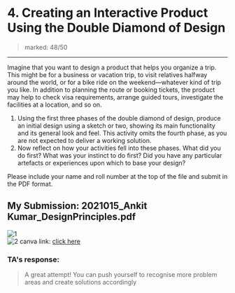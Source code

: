 # 4. Creating an Interactive Product Using the Double Diamond of Design
> marked: 48/50
---
Imagine that you want to design a product that helps you organize a trip. This might be for a business or vacation trip, to visit relatives halfway around the world, or for a bike ride on the weekend—whatever kind of trip you like. In addition to planning the route or booking tickets, the product may help to check visa requirements, arrange guided tours, investigate the facilities at a location, and so on.


1. Using the first three phases of the double diamond of design, produce an initial design using a sketch or two, showing its main functionality and its general look and feel. This activity omits the fourth phase, as you are not expected to deliver a working solution.
2. Now reflect on how your activities fell into these phases. What did you do first? What was your instinct to do first? Did you have any particular artefacts or experiences upon which to base your design?


Please include your name and roll number at the top of the file and submit in the PDF format. 


## My Submission: 2021015_Ankit Kumar_DesignPrinciples.pdf    
![1](https://user-images.githubusercontent.com/79627254/211087392-b70faa7d-96b1-4be4-89c8-76af05e4f9a4.png)  
![2](https://user-images.githubusercontent.com/79627254/211087425-0c84f0e1-decc-4957-985c-22f23350d070.png)
canva link: [click here](https://www.canva.com/design/DAFW6xfqUmk/u8sKkDt6EeUYM4FogbvaeQ/view?utm_content=DAFW6xfqUmk&utm_campaign=designshare&utm_medium=link&utm_source=publishsharelink)

### TA's response:
> A great attempt! You can push yourself to recognise more problem areas and create solutions accordingly
